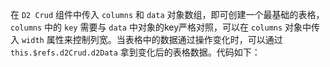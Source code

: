 在 `D2 Crud` 组件中传入 `columns` 和 `data` 对象数组，即可创建一个最基础的表格，`columns` 中的 `key` 需要与 `data` 中对象的key严格对照，可以在 `columns` 对象中传入 `width` 属性来控制列宽。当表格中的数据通过操作变化时，可以通过 `this.$refs.d2Crud.d2Data` 拿到变化后的表格数据。代码如下：
